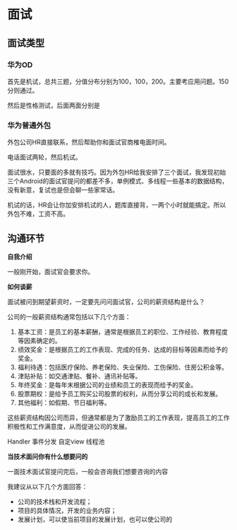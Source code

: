 # 面试

## 面试类型

### 华为OD

首先是机试，总共三题，分值分布分别为100，100，200。主要考应用问题。150分则通过。

然后是性格测试，后面两面分别是

### 华为普通外包

外包公司HR直接联系，然后帮助你和面试官商榷电面时间。

电话面试两轮，然后机试。

面试很水，只要面的多就有技巧。因为外包HR给我安排了三个面试，我发现初始三个Android的面试官提问的都差不多，单例模式、多线程一些基本的数据结构，没有新意，复试也是但会聊一些家常话。

机试的话，HR会让你加安排机试的人，题库直接背，一两个小时就能搞定。所以外包不难，工资不高。

## 沟通环节

**自我介绍**

一般刚开始，面试官会要求你。

**如何谈薪**

面试被问到期望薪资时，一定要先问问面试官，公司的薪资结构是什么？

公司的一般薪资结构通常包括以下几个方面：

1. 基本工资：是员工的基本薪酬，通常是根据员工的职位、工作经验、教育程度等因素确定的。
2. 绩效奖金：是根据员工的工作表现、完成的任务、达成的目标等因素而给予的奖金。
3. 福利待遇：包括医疗保险、养老保险、失业保险、工伤保险、住房公积金等。
4. 津贴补贴：如交通津贴、餐补、通讯补贴等。
5. 年终奖金：是每年末根据公司的业绩和员工的表现而给予的奖金。
6. 股票期权：是给予员工购买公司股票的权利，从而分享公司的成长和发展。
7. 其他福利：如假期、节日福利等。

这些薪资结构因公司而异，但通常都是为了激励员工的工作表现，提高员工的工作积极性和工作满意度，从而促进公司的发展。

Handler 事件分发 自定view 线程池 

**当技术面问你有什么想要问的**

一面技术面试官提问完后，一般会咨询我们想要咨询的内容

我建议从以下几个方面回答：

- 公司的技术栈和开发流程；
- 项目的具体情况，开发的业务内容；
- 发展计划，可以使当前项目的发展计划，也可以使公司的

